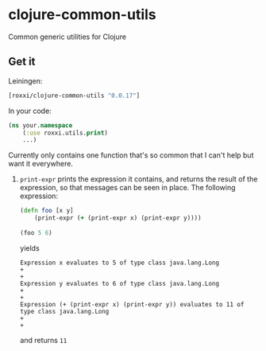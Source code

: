 clojure-common-utils
==========

Common generic utilities for Clojure

Get it
------

Leiningen:
```clojure
[roxxi/clojure-common-utils "0.0.17"]
```

In your code:
```clojure
(ns your.namespace
    (:use roxxi.utils.print)
    ...)
```    
       
Currently only contains one function that's so common that I can't
help but want it everywhere.

1. `print-expr` prints the expression it contains, and returns the
   result of the expression, so that messages can be seen in place. The
   following expression:
    
    ```clojure
    (defn foo [x y]
        (print-expr (+ (print-expr x) (print-expr y))))
        
    (foo 5 6)
    ```
    
    yields
    
    ```log
    Expression x evaluates to 5 of type class java.lang.Long
    +
    +
    Expression y evaluates to 6 of type class java.lang.Long
    +
    +
    Expression (+ (print-expr x) (print-expr y)) evaluates to 11 of type class java.lang.Long
    +
    +    
    ```
    
    and returns `11`
